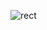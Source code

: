 ![rect](https://capsule-render.vercel.app/api?type=rect&color=gradient&text=%20%20YerimLee%20%20&fontAlign=40&fontSize=40&textBg=true&desc=Front-End%20Developer%20👩‍💻&descAlign=75&descAlignY=50)

<!--
**yerim0523/yerim0523** is a ✨ _special_ ✨ repository because its `README.md` (this file) appears on your GitHub profile.

Here are some ideas to get you started:

- 🔭 I’m currently working on ...
- 🌱 I’m currently learning ...
- 👯 I’m looking to collaborate on ...
- 🤔 I’m looking for help with ...
- 💬 Ask me about ...
- 📫 How to reach me: ...
- 😄 Pronouns: ...
- ⚡ Fun fact: ...
-->
